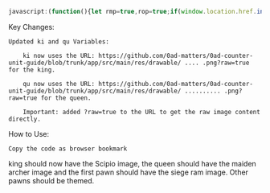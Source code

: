 

```js
javascript:(function(){let rmp=true,rop=true;if(window.location.href.includes('chess.com')){const s=document.createElement('style');s.innerHTML='.highlight{background-color:red!important;opacity:1!important}';document.head.appendChild(s)}else{if(document.querySelector('cg-board')){function a(e,t,c){if(!e||!e.classList.contains(c))return;e.classList.remove('black','white',c);e.style.background=t;e.style.backgroundSize='cover';const b=e.style.backgroundImage;if(b&&b.includes('https://lichess1.org/assets/_KA7qyN/piece/')){console.log(`Piece loaded for ${e.classList.value} with ${t}`)}else{console.log(`Piece fail ${e.classList.value} with ${t}`);setTimeout(()=>a(e,t,c),100)}}function p(e,c,t){if(!e)return;e.forEach((el,i)=>{const s=i%t.length;const u=`url(https://lichess1.org/assets/_KA7qyN/piece/${t[s]}/${c[0]}P.svg)`;a(el,u,c)})}function f(){let m,pcs={black:{pawns:[],king:null,queen:null},white:{pawns:[],king:null,queen:null}},ki='url(https://github.com/0ad-matters/0ad-counter-unit-guide/blob/trunk/app/src/main/res/drawable/rome_hero_scipio.png?raw=true)',qu='url(https://github.com/0ad-matters/0ad-counter-unit-guide/blob/trunk/app/src/main/res/drawable/brit_hero_boudicca.png?raw=true)',ram='url(https://github.com/0ad-matters/0ad-counter-unit-guide/blob/trunk/app/src/main/res/drawable/athen_siege_ram.png?raw=true)';let l=document.querySelector('.puzzle__feedback.play');if(l){let i=l.querySelector('.instruction em');if(i){if(i.textContent.includes('black'))m='black';else if(i.textContent.includes('white'))m='white'}if(m){pcs[m].king=document.querySelector(`.${m}.king`);pcs[m].queen=document.querySelector(`.${m}.queen`)}}if(!m){let b=document.querySelector('.cg-wrap');if(b){m=b.classList.contains('orientation-black')?'black':'white';console.log("Player:",m);pcs[m].king=document.querySelector(`.${m}.king`);pcs[m].queen=document.querySelector(`.${m}.queen`)}}if(m){pcs[m].pawns=document.querySelectorAll(`.${m}.pawn`);const om=m==='black'?'white':'black';pcs[om].pawns=document.querySelectorAll(`.${om}.pawn`);if(pcs[m].king){a(pcs[m].king,ki,m)}if(pcs[m].queen){a(pcs[m].queen,qu,m)}const sty=["cburnett","merida","alpha","chessnut","chess7","reillycraig","companion","riohacha","kosal","le%20Zigzag","fantasy","spatial","celtic","california","caliente","pixel","maestro","fresca","cardinal","gioco","tatiana","staunty","cooke","monarchy","governor","dubrovny","icpieces","mpchess","kiwen-suwi","horsey","anarcandy","shapes","letter","disguised"];if(rmp){const firstPawn=Array.from(pcs[m].pawns)[0];if(firstPawn){a(firstPawn,ram,m)};p(Array.from(pcs[m].pawns).slice(1),m,sty)}if(rop){p(Array.from(pcs[om].pawns),om,sty)}}}function b(){const p=document.querySelector('.puzzle__side__user__rating'),g=document.querySelector('.game__meta__infos');if((p&&p.querySelector('strong'))||(g&&g.querySelector('.setup')&&g.querySelector('.setup').textContent.includes('Rated'))){if(p&&p.querySelector('strong'))document.querySelector('.puzzle__side__user').style.backgroundColor='#0B3B0B';else%20document.querySelector('main.round').style.backgroundColor='#0B3B0B'}}function%20h(){const%20l=document.querySelectorAll('.last-move');l.forEach(el=>{if(el&&!el.style.cssText.includes('box-shadow')){el.style.cssText+='box-shadow:0%200%2015px%20rgba(0,0,0,0.7);outline:5px%20solid%20black;background-image:linear-gradient(to%20bottom,rgba(255,255,0,0.5),rgba(255,255,0,0.2))'}})}f();b();const%20t=setInterval(function(){h();f();b()},2000);const%20an=document.querySelectorAll('#puzzle-toggle-autonext,label[for="puzzle-toggle-autonext"]');an.forEach(el=>el.remove())}else%20window.location.href='https://lichess.org/training'}})()


```

Key Changes:

    Updated ki and qu Variables:

        ki now uses the URL: https://github.com/0ad-matters/0ad-counter-unit-guide/blob/trunk/app/src/main/res/drawable/ .... .png?raw=true for the king.

        qu now uses the URL: https://github.com/0ad-matters/0ad-counter-unit-guide/blob/trunk/app/src/main/res/drawable/ .......... .png?raw=true for the queen.

        Important: added ?raw=true to the URL to get the raw image content directly.

How to Use:

    Copy the code as browser bookmark

king should now have the Scipio image, the queen should have the maiden archer image and the first pawn should have the siege ram image. Other pawns should be themed.
